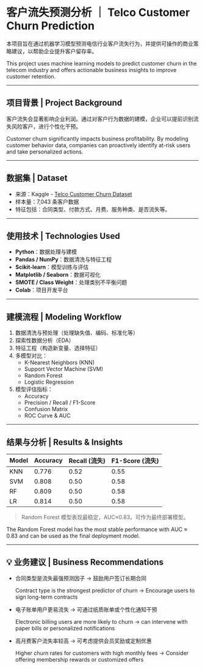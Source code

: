 # 客户流失预测分析 ｜ Telco Customer Churn Prediction

本项目旨在通过机器学习模型预测电信行业客户流失行为，并提供可操作的商业策略建议，以帮助企业提升客户留存率。

This project uses machine learning models to predict customer churn in the telecom industry and offers actionable business insights to improve customer retention.

---

## 项目背景 | Project Background

客户流失会显著影响企业利润。通过对客户行为数据的建模，企业可以提前识别流失风险客户，进行个性化干预。

Customer churn significantly impacts business profitability. By modeling customer behavior data, companies can proactively identify at-risk users and take personalized actions.

---

## 数据集 | Dataset

- 来源：Kaggle - [Telco Customer Churn Dataset](https://www.kaggle.com/datasets/blastchar/telco-customer-churn)
- 样本量：7,043 条客户数据
- 特征包括：合同类型、付款方式、月费、服务种类、是否流失等。

---

## 使用技术 | Technologies Used

- **Python**：数据处理与建模
- **Pandas / NumPy**：数据清洗与特征工程
- **Scikit-learn**：模型训练与评估
- **Matplotlib / Seaborn**：数据可视化
- **SMOTE / Class Weight**：处理类别不平衡问题
- **Colab**：项目开发平台

---

## 建模流程 | Modeling Workflow

1. 数据清洗与预处理（处理缺失值、编码、标准化等）
2. 探索性数据分析（EDA）
3. 特征工程（构造新变量、选择特征）
4. 多模型对比：
   - K-Nearest Neighbors (KNN)
   - Support Vector Machine (SVM)
   - Random Forest
   - Logistic Regression
5. 模型评估指标：
   - Accuracy
   - Precision / Recall / F1-Score
   - Confusion Matrix
   - ROC Curve & AUC

---

## 结果与分析 | Results & Insights

| Model | Accuracy | Recall (流失) | F1-Score (流失) |
|------|----------|----------------|-----------------|
| KNN  | 0.776     | 0.52           | 0.55            |
| SVM  | 0.808     | 0.50           | 0.58            |
| RF   | 0.809     | 0.50           | 0.58            |
| LR   | 0.814     | 0.50           | 0.58            |

> Random Forest 模型表现最稳定，AUC≈0.83，可作为最终部署模型。

The Random Forest model has the most stable performance with AUC ≈ 0.83 and can be used as the final deployment model.

---

## 💡 业务建议 | Business Recommendations

- 合同类型是流失最强预测因子 → 鼓励用户签订长期合同
  
  Contract type is the strongest predictor of churn → Encourage users to sign long-term contracts
- 电子账单用户更易流失 → 可通过纸质账单或个性化通知干预
  
  Electronic billing users are more likely to churn → can intervene with paper bills or personalized notifications
- 高月费客户流失率较高 → 可考虑提供会员奖励或定制优惠
  
  Higher churn rates for customers with high monthly fees → Consider offering membership rewards or customized offers


